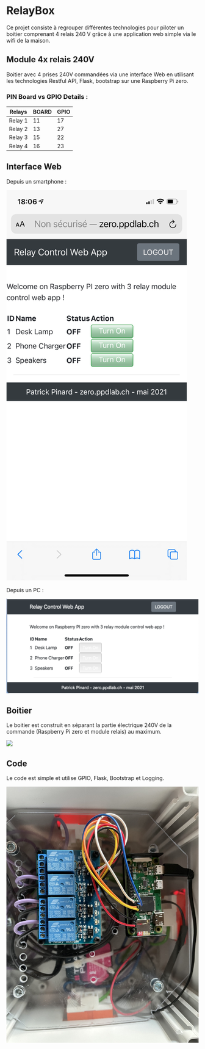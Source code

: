 # RelayBox

Ce projet consiste à regrouper différentes technologies pour piloter un boitier comprenant 4 relais 240 V grâce à une application web simple via le wifi de la maison.

## Module 4x relais 240V
Boitier avec 4 prises 240V commandées via une interface Web en utilisant les technologies Restful API, Flask, bootstrap sur une Raspberry Pi zero.

### PIN Board vs GPIO Details :

| Relays  | BOARD  | GPIO |
|---------|--------|------|
| Relay 1 |     11 |  17  |
| Relay 2 |     13 |  27  |
| Relay 3 |     15 |  22  |
| Relay 4 |     16 |  23  |



## Interface Web

Depuis un smartphone :

![](images/RelayControlApp.png)

Depuis un PC :

![](images/RelayControlAppPC.png)

## Boitier
Le boitier est construit en séparant la partie électrique 240V de la commande (Raspberry Pi zero et module relais) au maximum.

![](images/MonsterBorgV1.png)


## Code
Le code est simple et utilise GPIO, Flask, Bootstrap et Logging.

![](images/relaymodule.jpg)

